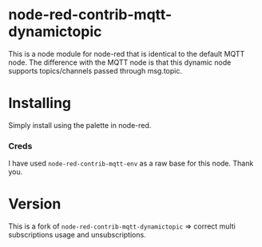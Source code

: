 # node-red-contrib-mqtt-dynamictopic
This is a node module for node-red that is identical to the default MQTT node. The difference with the MQTT node is that this dynamic node supports topics/channels passed through msg.topic.

# Installing
Simply install using the palette in node-red.

### Creds
I have used `node-red-contrib-mqtt-env` as a raw base for this node. Thank you.

# Version
This is a fork of `node-red-contrib-mqtt-dynamictopic`
=> correct multi subscriptions usage and unsubscriptions.
